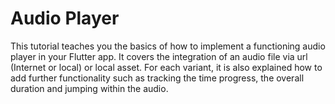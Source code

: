 # Audio Player

This tutorial teaches you the basics of how to implement a functioning audio player in your Flutter app. It covers the integration of an audio file via url (Internet or local) or local asset. For each variant, it is also explained how to add further functionality such as tracking the time progress, the overall duration and jumping within the audio.  
